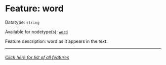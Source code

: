 # Feature: word

Datatype: `string`

Available for nodetype(s): [`word`](wordnodefeatures.md#readme)

Feature description: word as it appears in the text.

---
###### [Click here for list of all features](home.md#readme)

